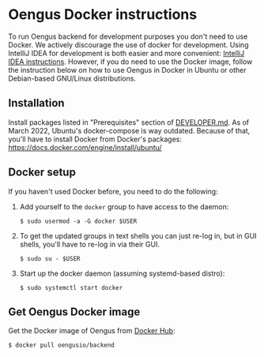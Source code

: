 # Oengus Docker instructions

To run Oengus backend for development purposes you don't need to use Docker. We actively discourage the use of docker for development. Using IntelliJ IDEA for development is
both easier and more convenient: [IntelliJ IDEA instructions](./DEVELOPER.md). However, if you do need to use the Docker
image, follow the instruction below on how to use Oengus in Docker in Ubuntu or other Debian-based GNU/Linux
distributions.

## Installation

Install packages listed in "Prerequisites" section of [DEVELOPER.md](./DEVELOPER.md). As of March 2022, Ubuntu's
docker-compose is way outdated. Because of that, you'll have to install Docker from Docker's packages:
https://docs.docker.com/engine/install/ubuntu/

## Docker setup

If you haven't used Docker before, you need to do the following:

1. Add yourself to the `docker` group to have access to the daemon:

   ```shell
   $ sudo usermod -a -G docker $USER
   ```
2. To get the updated groups in text shells you can just re-log in, but in GUI shells, you'll have to re-log in via
   their GUI.

   ```shell
   $ sudo su - $USER
   ```
3. Start up the docker daemon (assuming systemd-based distro):

   ```shell
   $ sudo systemctl start docker
   ```

## Get Oengus Docker image

Get the Docker image of Oengus from [Docker Hub][Docker image]:

```shell
$ docker pull oengusio/backend
```

[Docker image]: <https://hub.docker.com/repository/docker/oengusio/backend>
